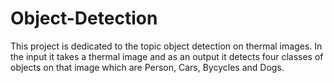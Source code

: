 # Object-Detection
This project is dedicated to the topic object detection on thermal images.
In the input it takes a thermal image and as an output it detects four classes of objects on that image
which are Person, Cars, Bycycles and Dogs.

